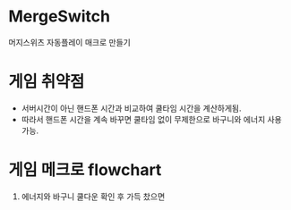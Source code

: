 # MergeSwitch
머지스위츠 자동플레이 매크로 만들기

# 게임 취약점
- 서버시간이 아닌 핸드폰 시간과 비교하여 쿨타임 시간을 계산하게됨.
- 따라서 핸드폰 시간을 계속 바꾸면 쿨타임 없이 무제한으로 바구니와 에너지 사용 가능.


# 게임 메크로 flowchart
1. 에너지와 바구니 쿨다운 확인 후 가득 찼으면 


